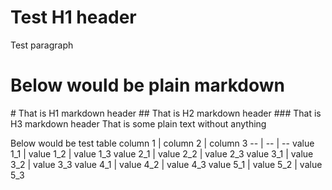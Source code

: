 <H1>Test H1 header</H1>
<p> Test paragraph </p>
<Div></Div>
<H1>Below would be plain markdown</H1>
# That is H1 markdown header
## That is H2 markdown header
### That is H3 markdown header
That is some plain text without anything

Below would be test table
column 1 | column 2 | column 3
-- | -- | --
value 1_1 | value 1_2 | value 1_3
value 2_1 | value 2_2 | value 2_3
value 3_1 | value 3_2 | value 3_3
value 4_1 | value 4_2 | value 4_3
value 5_1 | value 5_2 | value 5_3
